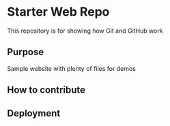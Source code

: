 # Starter Web Repo

This repository is for showing how Git and GitHub work

## Purpose

Sample website with plenty of files for demos

## How to contribute


## Deployment